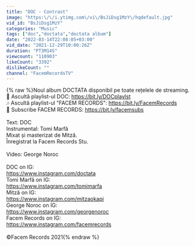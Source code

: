 ```yaml
---
title: "DOC - Contrast"
image: "https:\/\/i.ytimg.com\/vi\/BsJiDsg1MzY\/hqdefault.jpg"
vid_id: "BsJiDsg1MzY"
categories: "Music"
tags: ["doc","doctata","doctata album"]
date: "2022-03-14T22:08:05+03:00"
vid_date: "2021-12-29T10:00:26Z"
duration: "PT3M14S"
viewcount: "110903"
likeCount: "3392"
dislikeCount: ""
channel: "FacemRecordsTV"
---
```

{% raw %}Noul album DOCTATA disponibil pe toate rețelele de streaming.<br />🎵 Ascultă playlist-ul DOC: <a rel="nofollow" target="blank" href="https://bit.ly/DOCplaylst">https://bit.ly/DOCplaylst</a><br />🎶 Ascultă playlist-ul &quot;FACEM RECORDS&quot;: <a rel="nofollow" target="blank" href="https://bit.ly/FacemRecords​">https://bit.ly/FacemRecords​</a><br />🔔 Subscribe FACEM RECORDS: <a rel="nofollow" target="blank" href="https://bit.ly/facemsubs">https://bit.ly/facemsubs</a><br /><br />Text: DOC<br />Instrumental: Tomi Marfă<br />Mixat și masterizat de Mitză.<br />Înregistrat la Facem Records Stu.<br /><br />Video: George Noroc<br /><br />DOC on IG: <br /><a rel="nofollow" target="blank" href="https://www.instagram.com/doctata">https://www.instagram.com/doctata</a><br />Tomi Marfă on IG: <br /><a rel="nofollow" target="blank" href="https://www.instagram.com/tomimarfa">https://www.instagram.com/tomimarfa</a><br />Mitză on IG: <br /><a rel="nofollow" target="blank" href="https://www.instagram.com/mitzaokapi">https://www.instagram.com/mitzaokapi</a><br />George Noroc on IG:<br /><a rel="nofollow" target="blank" href="https://www.instagram.com/georgenoroc">https://www.instagram.com/georgenoroc</a><br />Facem Records on IG: <br /><a rel="nofollow" target="blank" href="https://www.instagram.com/facemrecords">https://www.instagram.com/facemrecords</a><br /><br />©Facem Records 2021{% endraw %}
